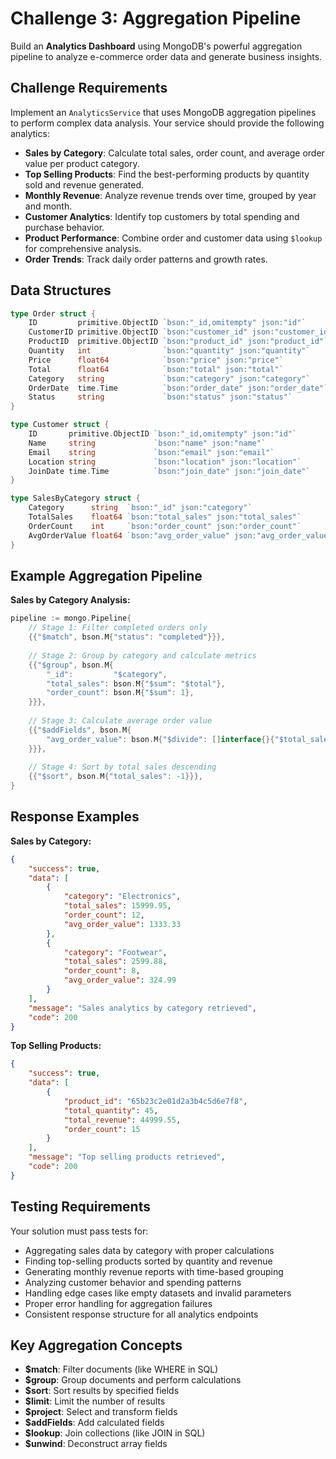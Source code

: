 # Challenge 3: Aggregation Pipeline

Build an **Analytics Dashboard** using MongoDB's powerful aggregation pipeline to analyze e-commerce order data and generate business insights.

## Challenge Requirements

Implement an `AnalyticsService` that uses MongoDB aggregation pipelines to perform complex data analysis. Your service should provide the following analytics:

- **Sales by Category**: Calculate total sales, order count, and average order value per product category.
- **Top Selling Products**: Find the best-performing products by quantity sold and revenue generated.
- **Monthly Revenue**: Analyze revenue trends over time, grouped by year and month.
- **Customer Analytics**: Identify top customers by total spending and purchase behavior.
- **Product Performance**: Combine order and customer data using `$lookup` for comprehensive analysis.
- **Order Trends**: Track daily order patterns and growth rates.

## Data Structures

```go
type Order struct {
    ID         primitive.ObjectID `bson:"_id,omitempty" json:"id"`
    CustomerID primitive.ObjectID `bson:"customer_id" json:"customer_id"`
    ProductID  primitive.ObjectID `bson:"product_id" json:"product_id"`
    Quantity   int                `bson:"quantity" json:"quantity"`
    Price      float64            `bson:"price" json:"price"`
    Total      float64            `bson:"total" json:"total"`
    Category   string             `bson:"category" json:"category"`
    OrderDate  time.Time          `bson:"order_date" json:"order_date"`
    Status     string             `bson:"status" json:"status"`
}

type Customer struct {
    ID       primitive.ObjectID `bson:"_id,omitempty" json:"id"`
    Name     string             `bson:"name" json:"name"`
    Email    string             `bson:"email" json:"email"`
    Location string             `bson:"location" json:"location"`
    JoinDate time.Time          `bson:"join_date" json:"join_date"`
}

type SalesByCategory struct {
    Category      string  `bson:"_id" json:"category"`
    TotalSales    float64 `bson:"total_sales" json:"total_sales"`
    OrderCount    int     `bson:"order_count" json:"order_count"`
    AvgOrderValue float64 `bson:"avg_order_value" json:"avg_order_value"`
}
```

## Example Aggregation Pipeline

**Sales by Category Analysis:**
```go
pipeline := mongo.Pipeline{
    // Stage 1: Filter completed orders only
    {{"$match", bson.M{"status": "completed"}}},
    
    // Stage 2: Group by category and calculate metrics
    {{"$group", bson.M{
        "_id":         "$category",
        "total_sales": bson.M{"$sum": "$total"},
        "order_count": bson.M{"$sum": 1},
    }}},
    
    // Stage 3: Calculate average order value
    {{"$addFields", bson.M{
        "avg_order_value": bson.M{"$divide": []interface{}{"$total_sales", "$order_count"}},
    }}},
    
    // Stage 4: Sort by total sales descending
    {{"$sort", bson.M{"total_sales": -1}}},
}
```

## Response Examples

**Sales by Category:**
```json
{
    "success": true,
    "data": [
        {
            "category": "Electronics",
            "total_sales": 15999.95,
            "order_count": 12,
            "avg_order_value": 1333.33
        },
        {
            "category": "Footwear", 
            "total_sales": 2599.88,
            "order_count": 8,
            "avg_order_value": 324.99
        }
    ],
    "message": "Sales analytics by category retrieved",
    "code": 200
}
```

**Top Selling Products:**
```json
{
    "success": true,
    "data": [
        {
            "product_id": "65b23c2e01d2a3b4c5d6e7f8",
            "total_quantity": 45,
            "total_revenue": 44999.55,
            "order_count": 15
        }
    ],
    "message": "Top selling products retrieved",
    "code": 200
}
```

## Testing Requirements

Your solution must pass tests for:
- Aggregating sales data by category with proper calculations
- Finding top-selling products sorted by quantity and revenue
- Generating monthly revenue reports with time-based grouping
- Analyzing customer behavior and spending patterns
- Handling edge cases like empty datasets and invalid parameters
- Proper error handling for aggregation failures
- Consistent response structure for all analytics endpoints

## Key Aggregation Concepts

- **$match**: Filter documents (like WHERE in SQL)
- **$group**: Group documents and perform calculations
- **$sort**: Sort results by specified fields
- **$limit**: Limit the number of results
- **$project**: Select and transform fields
- **$addFields**: Add calculated fields
- **$lookup**: Join collections (like JOIN in SQL)
- **$unwind**: Deconstruct array fields
